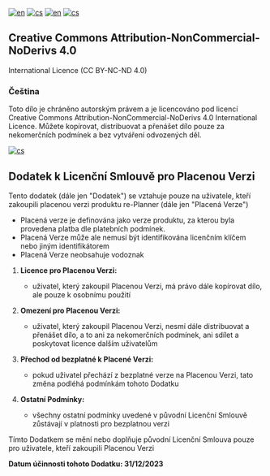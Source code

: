 [![en](https://img.shields.io/badge/lang-en-red.svg)](https://github.com/PepikVaio/reMarkable_re-Planner/tree/main?tab=License-1-ov-file)
[![cs](https://img.shields.io/badge/lang-cs-springgreen.svg)](https://github.com/PepikVaio/reMarkable_re-Planner/blob/main/.github/LICENSE.cs.md)
[![en](https://img.shields.io/badge/payment-en-blue.svg)](https://github.com/PepikVaio/reMarkable_re-Planner/blob/main/.github/PAYMENT.md)
[![cs](https://img.shields.io/badge/payment-cs-green.svg)](https://github.com/PepikVaio/reMarkable_re-Planner/blob/main/.github/PAYMENT.cs.md)


## Creative Commons Attribution-NonCommercial-NoDerivs 4.0
International Licence (CC BY-NC-ND 4.0)

### Čeština
Toto dílo je chráněno autorským právem a je licencováno pod licencí Creative Commons Attribution-NonCommercial-NoDerivs 4.0 International Licence. Můžete kopírovat, distribuovat a přenášet dílo pouze za nekomerčních podmínek a bez vytváření odvozených děl.

[![cs](https://img.shields.io/badge/details-cs-springgreen.svg)](https://creativecommons.org/licenses/by-nc-nd/4.0/deed.cs)


## Dodatek k Licenční Smlouvě pro Placenou Verzi

Tento dodatek (dále jen "Dodatek") se vztahuje pouze na uživatele, kteří zakoupili placenou verzi produktu re-Planner (dále jen "Placená Verze")
* Placená verze je definována jako verze produktu, za kterou byla provedena platba dle platebních podmínek.
* Placená Verze může ale nemusí být identifikována licenčním klíčem nebo jiným identifikátorem
* Placená Verze neobsahuje vodoznak

1. **Licence pro Placenou Verzi:**
   * uživatel, který zakoupil Placenou Verzi, má právo dále kopírovat dílo, ale pouze k osobnímu použití

2. **Omezení pro Placenou Verzi:**
   * uživatel, který zakoupil Placenou Verzi, nesmí dále distribuovat a přenášet dílo, a to ani za nekomerčních podmínek, ani sdílet a poskytovat licence dalším uživatelům

3. **Přechod od bezplatné k Placené Verzi:**
   * pokud uživatel přechází z bezplatné verze na Placenou Verzi, tato změna podléhá podmínkám tohoto Dodatku

4. **Ostatní Podmínky:**
   * všechny ostatní podmínky uvedené v původní Licenční Smlouvě zůstávají v platnosti pro bezplatnou verzi

Tímto Dodatkem se mění nebo doplňuje původní Licenční Smlouva pouze pro uživatele, kteří zakoupili Placenou Verzi

**Datum účinnosti tohoto Dodatku: 31/12/2023**
